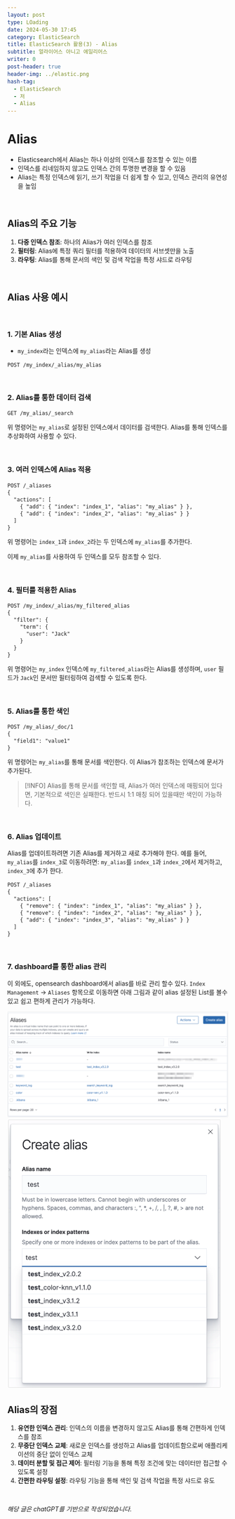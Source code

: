 ```yaml
---
layout: post
type: LOading
date: 2024-05-30 17:45
category: ElasticSearch
title: ElasticSearch 활용(3) - Alias
subtitle: 얼라이어스 아니고 에일리어스
writer: 0
post-header: true
header-img: ../elastic.png
hash-tag:
  - ElasticSearch
  - 저
  - Alias
---
```

# Alias
- Elasticsearch에서 Alias는 하나 이상의 인덱스를 참조할 수 있는 이름
- 인덱스를 리네임하지 않고도 인덱스 간의 투명한 변경을 할 수 있음
- Alias는 특정 인덱스에 읽기, 쓰기 작업을 더 쉽게 할 수 있고, 인덱스 관리의 유연성을 높임

<br>

## Alias의 주요 기능

1. **다중 인덱스 참조**: 하나의 Alias가 여러 인덱스를 참조
2. **필터링**: Alias에 특정 쿼리 필터를 적용하여 데이터의 서브셋만을 노출
3. **라우팅**: Alias를 통해 문서의 색인 및 검색 작업을 특정 샤드로 라우팅

<br>

## Alias 사용 예시

<br>

### 1. 기본 Alias 생성
- `my_index`라는 인덱스에 `my_alias`라는 Alias를 생성
```
POST /my_index/_alias/my_alias
```

<br>

### 2. Alias를 통한 데이터 검색

```
GET /my_alias/_search
```

위 명령어는 `my_alias`로 설정된 인덱스에서 데이터를 검색한다.
Alias를 통해 인덱스를 추상화하여 사용할 수 있다.

<br>

### 3. 여러 인덱스에 Alias 적용
```
POST /_aliases
{
  "actions": [
    { "add": { "index": "index_1", "alias": "my_alias" } },
    { "add": { "index": "index_2", "alias": "my_alias" } }
  ]
}

```

위 명령어는 `index_1`과 `index_2`라는 두 인덱스에 `my_alias`를 추가한다. 

이제 `my_alias`를 사용하여 두 인덱스를 모두 참조할 수 있다.

<br>

### 4. 필터를 적용한 Alias
```
POST /my_index/_alias/my_filtered_alias
{
  "filter": {
    "term": {
      "user": "Jack"
    }
  }
}

```

위 명령어는 `my_index` 인덱스에 `my_filtered_alias`라는 Alias를 생성하며, `user` 필드가 `Jack`인 문서만 필터링하여 검색할 수 있도록 한다.

<br>

### 5. Alias를 통한 색인
```
POST /my_alias/_doc/1
{
  "field1": "value1"
}

```

위 명령어는 `my_alias`를 통해 문서를 색인한다. 이 Alias가 참조하는 인덱스에 문서가 추가된다.

> [!INFO]
> Alias를 통해 문서를 색인할 때, Alias가 여러 인덱스에 매핑되어 있다면, 기본적으로 색인은 실패한다.
> 반드시 1:1 매칭 되어 있을때만 색인이 가능하다.

<br>

### 6. Alias 업데이트

Alias를 업데이트하려면 기존 Alias를 제거하고 새로 추가해야 한다.
예를 들어, `my_alias`를 `index_3`로 이동하려면:
`my_alias`를 `index_1`과 `index_2`에서 제거하고, `index_3`에 추가 한다.
```
POST /_aliases
{
  "actions": [
    { "remove": { "index": "index_1", "alias": "my_alias" } },
    { "remove": { "index": "index_2", "alias": "my_alias" } },
    { "add": { "index": "index_3", "alias": "my_alias" } }
  ]
}

```

<br>

### 7. dashboard를 통한 alias 관리

이 외에도,
opensearch dashboard에서 alias를 바로 관리 할수 있다.
`Index Management` → `Aliases` 항목으로 이동하면 아래 그림과 같이 alias 설정된 List를 볼수 있고 쉽고 편하게 관리가 가능하다.

<img src="img/240530-1.png" alt="1" style="zoom:80%;" />

<img src="img/240530-2.png" alt="1" style="zoom:60%;" />

<br>

## Alias의 장점

1. **유연한 인덱스 관리**: 인덱스의 이름을 변경하지 않고도 Alias를 통해 간편하게 인덱스를 참조
2. **무중단 인덱스 교체**: 새로운 인덱스를 생성하고 Alias를 업데이트함으로써 애플리케이션의 중단 없이 인덱스 교체
3. **데이터 분할 및 접근 제어**: 필터링 기능을 통해 특정 조건에 맞는 데이터만 접근할 수 있도록 설정
4. **간편한 라우팅 설정**: 라우팅 기능을 통해 색인 및 검색 작업을 특정 샤드로 유도


<br>

*해당 글은 chatGPT를 기반으로 작성되었습니다.*
